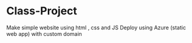 # Class-Project
Make simple website using html , css and JS
Deploy using Azure (static web app) with custom domain
